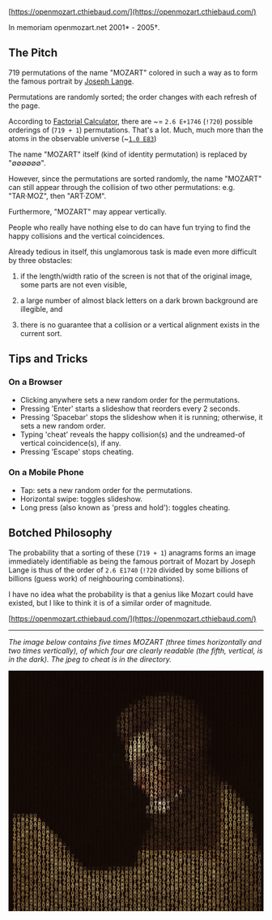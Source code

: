 [https://openmozart.cthiebaud.com/](https://openmozart.cthiebaud.com/)

In memoriam openmozart.net 2001* - 2005†. 

## The Pitch

719 permutations of the name "MOZART" colored in such a way as to form the famous portrait by [Joseph Lange](https://en.wikipedia.org/wiki/Joseph_Lange).

Permutations are randomly sorted; the order changes with each refresh of the page.

According to [Factorial Calculator](https://www.calculatorsoup.com/calculators/discretemathematics/factorials.php), there are \~= ``2.6 E+1746`` (``!720``) 
possible orderings of (``719 + 1``) permutations. That's a lot. Much, much more than the atoms in the observable universe (\~[``1.0 E83``](https://www.universetoday.com/36302/atoms-in-the-universe/))

The name "MOZART" itself (kind of identity permutation) is replaced by "∅∅∅∅∅∅".

However, since the permutations are sorted randomly, the name "MOZART" can still appear through the collision of two other permutations: e.g. "TAR·MOZ", then "ART·ZOM".

Furthermore, "MOZART" may appear vertically.

People who really have nothing else to do can have fun trying to find the happy collisions and the vertical coincidences.

Already tedious in itself, this unglamorous task is made even more difficult by three obstacles:

1. if the length/width ratio of the screen is not that of the original image, some parts are not even visible,

2. a large number of almost black letters on a dark brown background are illegible, and

3. there is no guarantee that a collision or a vertical alignment exists in the current sort.

## Tips and Tricks

### On a Browser

* Clicking anywhere sets a new random order for the permutations.
* Pressing 'Enter' starts a slideshow that reorders every 2 seconds.
* Pressing 'Spacebar' stops the slideshow when it is running; otherwise, it sets a new random order.
* Typing 'cheat' reveals the happy collision(s) and the undreamed-of vertical coincidence(s), if any.
* Pressing 'Escape' stops cheating.

### On a Mobile Phone

* Tap: sets a new random order for the permutations.
* Horizontal swipe: toggles slideshow.
* Long press (also known as 'press and hold'): toggles cheating.

## Botched Philosophy

The probability that a sorting of these (``719 + 1``) anagrams forms an image immediately identifiable as being the famous portrait of Mozart by Joseph Lange is thus of the order of ``2.6 E1740`` (``!720`` divided by some billions of billions (guess work) of neighbouring combinations).

I have no idea what the probability is that a genius like Mozart could have existed, but I like to think it is of a similar order of magnitude.

[https://openmozart.cthiebaud.com/](https://openmozart.cthiebaud.com/)

---

*The image below contains five times MOZART (three times horizontally and two times vertically), of which four are clearly readable (the fifth, vertical, is in the dark). The jpeg to cheat is in the directory.*

![5 matches](matches-5.jpg)
